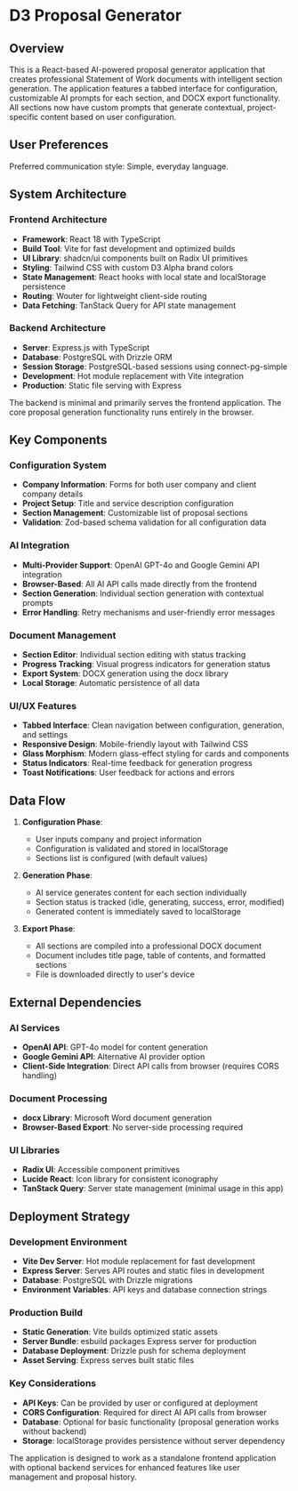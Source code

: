 # D3 Proposal Generator

## Overview

This is a React-based AI-powered proposal generator application that creates professional Statement of Work documents with intelligent section generation. The application features a tabbed interface for configuration, customizable AI prompts for each section, and DOCX export functionality. All sections now have custom prompts that generate contextual, project-specific content based on user configuration.

## User Preferences

Preferred communication style: Simple, everyday language.

## System Architecture

### Frontend Architecture
- **Framework**: React 18 with TypeScript
- **Build Tool**: Vite for fast development and optimized builds
- **UI Library**: shadcn/ui components built on Radix UI primitives
- **Styling**: Tailwind CSS with custom D3 Alpha brand colors
- **State Management**: React hooks with local state and localStorage persistence
- **Routing**: Wouter for lightweight client-side routing
- **Data Fetching**: TanStack Query for API state management

### Backend Architecture
- **Server**: Express.js with TypeScript
- **Database**: PostgreSQL with Drizzle ORM
- **Session Storage**: PostgreSQL-based sessions using connect-pg-simple
- **Development**: Hot module replacement with Vite integration
- **Production**: Static file serving with Express

The backend is minimal and primarily serves the frontend application. The core proposal generation functionality runs entirely in the browser.

## Key Components

### Configuration System
- **Company Information**: Forms for both user company and client company details
- **Project Setup**: Title and service description configuration
- **Section Management**: Customizable list of proposal sections
- **Validation**: Zod-based schema validation for all configuration data

### AI Integration
- **Multi-Provider Support**: OpenAI GPT-4o and Google Gemini API integration
- **Browser-Based**: All AI API calls made directly from the frontend
- **Section Generation**: Individual section generation with contextual prompts
- **Error Handling**: Retry mechanisms and user-friendly error messages

### Document Management
- **Section Editor**: Individual section editing with status tracking
- **Progress Tracking**: Visual progress indicators for generation status
- **Export System**: DOCX generation using the docx library
- **Local Storage**: Automatic persistence of all data

### UI/UX Features
- **Tabbed Interface**: Clean navigation between configuration, generation, and settings
- **Responsive Design**: Mobile-friendly layout with Tailwind CSS
- **Glass Morphism**: Modern glass-effect styling for cards and components
- **Status Indicators**: Real-time feedback for generation progress
- **Toast Notifications**: User feedback for actions and errors

## Data Flow

1. **Configuration Phase**:
   - User inputs company and project information
   - Configuration is validated and stored in localStorage
   - Sections list is configured (with default values)

2. **Generation Phase**:
   - AI service generates content for each section individually
   - Section status is tracked (idle, generating, success, error, modified)
   - Generated content is immediately saved to localStorage

3. **Export Phase**:
   - All sections are compiled into a professional DOCX document
   - Document includes title page, table of contents, and formatted sections
   - File is downloaded directly to user's device

## External Dependencies

### AI Services
- **OpenAI API**: GPT-4o model for content generation
- **Google Gemini API**: Alternative AI provider option
- **Client-Side Integration**: Direct API calls from browser (requires CORS handling)

### Document Processing
- **docx Library**: Microsoft Word document generation
- **Browser-Based Export**: No server-side processing required

### UI Libraries
- **Radix UI**: Accessible component primitives
- **Lucide React**: Icon library for consistent iconography
- **TanStack Query**: Server state management (minimal usage in this app)

## Deployment Strategy

### Development Environment
- **Vite Dev Server**: Hot module replacement for fast development
- **Express Server**: Serves API routes and static files in development
- **Database**: PostgreSQL with Drizzle migrations
- **Environment Variables**: API keys and database connection strings

### Production Build
- **Static Generation**: Vite builds optimized static assets
- **Server Bundle**: esbuild packages Express server for production
- **Database Deployment**: Drizzle push for schema deployment
- **Asset Serving**: Express serves built static files

### Key Considerations
- **API Keys**: Can be provided by user or configured at deployment
- **CORS Configuration**: Required for direct AI API calls from browser
- **Database**: Optional for basic functionality (proposal generation works without backend)
- **Storage**: localStorage provides persistence without server dependency

The application is designed to work as a standalone frontend application with optional backend services for enhanced features like user management and proposal history.